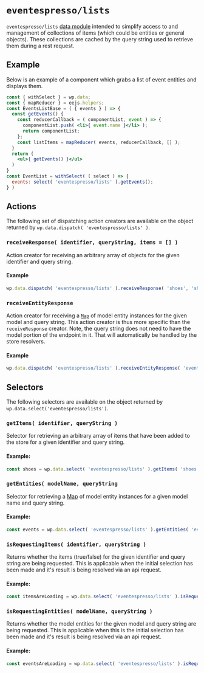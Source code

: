 # `eventespresso/lists`
`eventespresso/lists` [data module](https://github.com/WordPress/gutenberg/blob/master/packages/data) intended to simplify access to and management of collections of items (which could be entities or general objects).  These collections are cached by the query string used to retrieve them during a rest request.

## Example
Below is an example of a component which grabs a list of event entities and displays them.

```jsx
const { withSelect } = wp.data;
const { mapReducer } = eejs.helpers;
const EventsListBase = ( { events } ) => {
  const getEvents() {
    const reducerCallback = ( componentList, event ) => {
      componentList.push( <li>{ event.name }</li> );
      return componentList;
    };
    const listItems = mapReducer( events, reducerCallback, [] );
  }
  return (
    <ul>{ getEvents() }</ul>
  )
}
const EventList = withSelect( ( select ) => {
  events: select( 'eventespresso/lists' ).getEvents();
} )
```
## Actions
The following set of dispatching action creators are available on the object returned by `wp.data.dispatch( 'eventespresso/lists' )`.
### `receiveResponse( identifier, queryString, items = [] )`
Action creator for receiving an arbitrary array of objects for the given identifier and query string.

#### Example
```js
wp.data.dispatch( 'eventespresso/lists' ).receiveResponse( 'shoes', 'shoes/?size=xl', shoesFromResponse );
```

### `receiveEntityResponse`
Action creator for receiving a [`Map`](https://developer.mozilla.org/en-US/docs/Web/JavaScript/Reference/Global_Objects/Map) of model entity instances for the given model and query string.  This action creator is thus more specific than the `receiveResponse` creator.  Note, the query string does not need to have the model portion of the endpoint in it.  That will automatically be handled by the store resolvers.

#### Example
```js
wp.data.dispatch( 'eventespresso/lists' ).receiveEntityResponse( 'event', '?where[TermRelationship.Term_Taxonomy.Term.slug]=minus-the-bear', eventsFromResponse );
```

## Selectors
The following selectors are available on the object returned by `wp.data.select('eventespresso/lists')`.
### `getItems( identifier, queryString )`
Selector for retrieving an arbitrary array of items that have been added to the store for a given identifier and query string.
#### Example:
```js
const shoes = wp.data.select( 'eventespresso/lists' ).getItems( 'shoes', 'shoes/?size=xl' );
```
### `getEntities( modelName, queryString`
Selector for retrieving a [Map](https://developer.mozilla.org/en-US/docs/Web/JavaScript/Reference/Global_Objects/Map) of model entity instances for a given model name and query string.
#### Example:
```js
const events = wp.data.select( 'eventespresso/lists' ).getEntities( 'event', '?where[TermRelationship.Term_Taxonomy.Term.slug]=minus-the-bear' );
```
### `isRequestingItems( identifier, queryString )`
Returns whether the items (true/false) for the given identifier and query string are being requested.  This is applicable when the initial selection has been made and it's result is being resolved via an api request.
#### Example:
```js
const itemsAreLoading = wp.data.select( 'eventespresso/lists' ).isRequestingItems( 'shoes', 'shoes/?size=xl' );
```
### `isRequestingEntities( modelName, queryString )`
Returns whether the model entities for the given model and query string are being requested.  This is applicable when this is the initial selection has been made and it's result is being resolved via an api request.
#### Example:
```js
const eventsAreLoading = wp.data.select( 'eventespresso/lists' ).isRequestingEntities( '?where[TermRelationship.Term_Taxonomy.Term.slug]=minus-the-bear' );
```